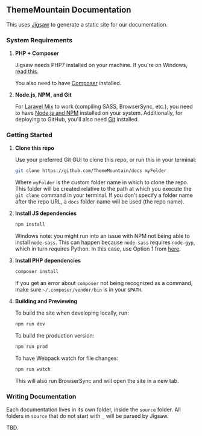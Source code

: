 ## ThemeMountain Documentation

This uses [Jigsaw](http://jigsaw.tighten.co) to generate a static site for our documentation.

### System Requirements

1. **PHP + Composer**

    Jigsaw needs PHP7 installed on your machine. If you're on Windows, [read this](http://kizu514.com/blog/install-php7-and-composer-on-windows-10/).

    You also need to have [Composer](https://getcomposer.org/) installed.

2. **Node.js, NPM, and Git**

    For [Laravel Mix]([https://laravel.com/docs/5.2/elixir](https://laravel.com/docs/5.6/mix)) to work (compiling SASS, BrowserSync, etc.), you need to have [Node.js and NPM](https://nodejs.org/en/download/) installed on your system. Additionally, for deploying to GitHub, you'll also need [Git](https://www.atlassian.com/git/tutorials/install-git#windows) installed.

### Getting Started

1. **Clone this repo**

    Use your preferred Git GUI to clone this repo, or run this in your terminal:

    ```sh
    git clone https://github.com/ThemeMountain/docs myFolder
    ```

    Where `myFolder` is the custom folder name in which to clone the repo. This folder will be created relative to the path at which you execute the `git clone` command in your terminal. If you don't specify a folder name after the repo URL, a `docs` folder name will be used (the repo name).

2. **Install JS dependencies**

    ```sh
    npm install
    ```

    Windows note: you might run into an issue with NPM not being able to install `node-sass`. This can happen because `node-sass` requires `node-gyp`, which in turn requires Python. In this case, use Option 1 from [here](https://github.com/nodejs/node-gyp#on-windows).

3. **Install PHP dependencies**

    ```sh
    composer install
    ```

    If you get an error about `composer` not being recognized as a command, make sure `~/.composer/vendor/bin` is in your `$PATH`.

5. **Building and Previewing**

    To build the site when developing locally, run:

    ```sh
    npm run dev
    ```

    To build the production version:

    ```sh
    npm run prod
    ```

    To have Webpack watch for file changes:

    ```sh
    npm run watch
    ```

    This will also run BrowserSync and will open the site in a new tab.

### Writing Documentation

Each documentation lives in its own folder, inside the `source` folder. All folders in `source` that do not start with `_` will be parsed by Jigsaw.

TBD.
